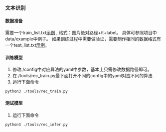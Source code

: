 ### 文本识别
#### 数据准备

需要一个train_list.txt[示例](https://github.com/BADBADBADBOY/pytorchOCR/blob/master/doc/example/rec_train_list.txt) , 格式：图片绝对路径+\t+label。 具体可参照项目中data/example中例子。
如果训练过程中需要做验证，需要制作相同的数据格式有一个test_list.txt[示例](https://github.com/BADBADBADBOY/pytorchOCR/blob/master/doc/example/rec_test_list.txt)。

#### 训练模型
1. 修改./config中对应算法的yaml中参数，基本上只需修改数据路径即可。
2. 在./tools/rec_train.py最下面打开不同的config中的yaml对应不同的算法
3. 运行下面命令

```
python3 ./tools/rec_train.py
```
#### 测试模型
1. 运行下面命令

```
python3 ./tools/rec_infer.py
```